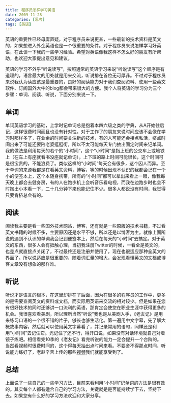 ```yaml
---
title: 程序员怎样学习英语
date: 2009-11-28
categories: [思考]
tags: [英语]
---
```


英语的重要性已经毋庸置疑，对于程序员来说更甚，一些最新的技术资料是英文的，如果想进入外企英语也是一个很重要的条件。对于程序员来说怎样学习好英语，在此谈一下我的一些学习经验。希望对英语像我这样不怎么好的朋友有所帮助，也欢迎大家提出意见和建议。

英语的学习不外乎“听说读写”，按照通常的英语学习来说“听说读写”这个顺序是有道理的，语言最大的用处就是用来交流，听说排在首位无可厚非。不过对于程序员来说我认为读应该是最重要的，良好的阅读能力对于我们查阅资料、使用一些英文软件、订阅国外大牛的blog都会带来很大的方便。我个人将英语的学习分为三个步骤：单词、阅读、听说，下面分别来说一下。

## 单词

单词英语学习的基础，上学时记单词总是抱着本四六级之类的字典，从A开始往后记，这样很费时间而且也没有针对性。对于工作了的朋友来说时间应该不会像在学习时那样多了，在业余的时间要关注新的技术，有的人可能还会接点私活，挤点时间出来了可能还要陪老婆逛逛街，所以不太可能每天专门抽出固定时间来记单词。我的做法是利用每天的若个的“小时间”，这个“小时间”是指上班的公交车上或地铁上（在车上有座就看书没座就记单词），上下班的路上时间可能很长，这个时间可是很宝贵的，不能浪费了。类似这样的“小时间”每天会有很多，这个因人而异。至于单词的来源我都是在看英文资料，博客，等的时候出现不认识的我都会记在一个小的便签本上，这个本随身携带，所有的“小时间”都可以拿出来看上一眼，像我每天晚上都会去健身房，有的人在跑步机上会听音乐看电视，而我在边跑步时也会不时掏出小本看一下，二十几分钟下来也能记住不少。很多人都说没有时间，我觉得只要肯挤总会有的。

## 阅读

阅读我主要是看一些国外技术网站，博客，还有就是一些原版的技术书籍，不过看英文书籍的时候不多，主要原因还是水平不够，所以还是以博客为主。就像上面所说的遇到不认识的单词我会记到便签本上，然后在每天的“小时间”去搞定。对于英文的东西，很多人会有抵触心理，当初我注册Twitter的时候，一看全是英文的，也差点就直接点关闭了，不过最终还是注册并使用了，现在也很适应那种全英文的界面了。所以说适应是很重要的，随着词汇量的增大，会发现看懂英文的文档或博客文章没有想象的那样难。

## 听说

听说才是语言的根本，在这里却排在了后面，因为在很多的程序员的工作中，更多的是需要查阅英文的资料或文档，而实际用英语来交流的相对较少。但是如果在您有很好技术的同时还够讲一口流利的英语，那肯定会使您在职业生涯中获得更多的机会。我很喜欢看美剧，所以理所当然“听说”我也是从美剧入手，《老友记》是用来练习口语的一个很不错的片子，够长也够生活化。第一遍用中文字幕，先了解大概故事内容，然后就可以使用英文字幕看了，并记录常用的语句，同样还是利用“小时间”去记住它。光记住了还不行，得开口说，如果没有对话环境就自己对着镜子练吧。相信看完10季的《老友记》看完听说的能力一定会提升一个台阶的。当然看视频时很费时间的，这个得每天抽出点时间来看。不要舍不得那点时间，听说能力练好了，老赵辛苦上传的那些[视频](http://u.youku.com/user_show/id_UMTgxMDQ3OTIw.html)我们就能享受到了。

## 总结

上面说了一些自己的一些学习方法，目前来看利用“小时间”记单词的方法是很有效的。其实每个人都有适合自己的学习方法，关键就是是否能持续学下去，坚持下去。如果您有什么好的学习方法欢迎和大家分享。

